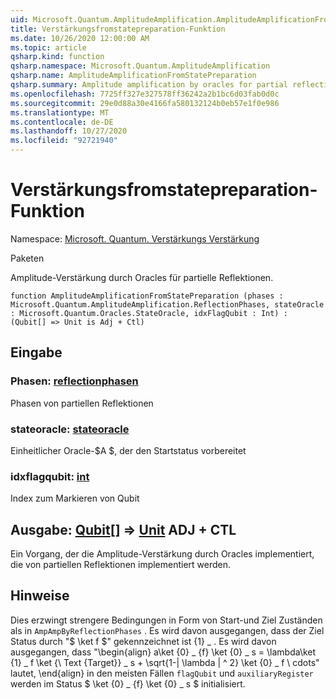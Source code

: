 ```yaml
---
uid: Microsoft.Quantum.AmplitudeAmplification.AmplitudeAmplificationFromStatePreparation
title: Verstärkungsfromstatepreparation-Funktion
ms.date: 10/26/2020 12:00:00 AM
ms.topic: article
qsharp.kind: function
qsharp.namespace: Microsoft.Quantum.AmplitudeAmplification
qsharp.name: AmplitudeAmplificationFromStatePreparation
qsharp.summary: Amplitude amplification by oracles for partial reflections.
ms.openlocfilehash: 7725ff327e327578ff36242a2b1bc6d03fab0d0c
ms.sourcegitcommit: 29e0d88a30e4166fa580132124b0eb57e1f0e986
ms.translationtype: MT
ms.contentlocale: de-DE
ms.lasthandoff: 10/27/2020
ms.locfileid: "92721940"
---
```

# <a name="amplitudeamplificationfromstatepreparation-function"></a>Verstärkungsfromstatepreparation-Funktion

Namespace: [Microsoft. Quantum. Verstärkungs Verstärkung](xref:Microsoft.Quantum.AmplitudeAmplification)

Paketen [](https://nuget.org/packages/)


Amplitude-Verstärkung durch Oracles für partielle Reflektionen.

```qsharp
function AmplitudeAmplificationFromStatePreparation (phases : Microsoft.Quantum.AmplitudeAmplification.ReflectionPhases, stateOracle : Microsoft.Quantum.Oracles.StateOracle, idxFlagQubit : Int) : (Qubit[] => Unit is Adj + Ctl)
```


## <a name="input"></a>Eingabe

### <a name="phases--reflectionphases"></a>Phasen: [reflectionphasen](xref:Microsoft.Quantum.AmplitudeAmplification.ReflectionPhases)

Phasen von partiellen Reflektionen


### <a name="stateoracle--stateoracle"></a>stateoracle: [stateoracle](xref:Microsoft.Quantum.Oracles.StateOracle)

Einheitlicher Oracle-$A $, der den Startstatus vorbereitet


### <a name="idxflagqubit--int"></a>idxflagqubit: [int](xref:microsoft.quantum.lang-ref.int)

Index zum Markieren von Qubit



## <a name="output--qubit--unit-adj--ctl"></a>Ausgabe: [Qubit](xref:microsoft.quantum.lang-ref.qubit)[] => [Unit](xref:microsoft.quantum.lang-ref.unit) ADJ + CTL

Ein Vorgang, der die Amplitude-Verstärkung durch Oracles implementiert, die von partiellen Reflektionen implementiert werden.

## <a name="remarks"></a>Hinweise

Dies erzwingt strengere Bedingungen in Form von Start-und Ziel Zuständen als in `AmpAmpByReflectionPhases` .
Es wird davon ausgegangen, dass der Ziel Status durch "$ \ket f $" gekennzeichnet ist {1} \_ .
Es wird davon ausgegangen, dass "\begin{align} a\ket {0} \_ {f} \ket {0} \_ s = \lambda\ket {1} \_ f \ket {\ Text {Target}} \_ s + \sqrt{1-| \lambda | ^ 2} \ket {0} \_ f \ cdots" lautet, \end{align} in den meisten Fällen `flagQubit` und `auxiliaryRegister` werden im Status $ \ket {0} \_ {f} \ket {0} \_ s $ initialisiert.
